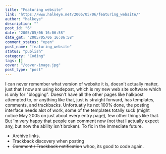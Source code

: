 ```yaml
---
title: "Featuring website"
link: "https://www.halkeye.net/2005/05/06/featuring_website/"
author: "halkeye"
description: ""
post_id: "6"
date: "2005/05/06 16:06:58"
date_gmt: "2005/05/06 16:06:58"
comment_status: "open"
post_name: "featuring_website"
status: "publish"
category: "Coding"
tags: []
cover: "/cover-image.jpg"
post_type: "post"
---
```


I can never remember what version of website it is, doesn't actually matter, just that I now am using kodepost, which is my new web site software which is only for "blogging". Doesn't have all the other pages like halkpost attempted to, or anything like that, just is straight forward, has templates, comments, and trackbacks. Unfortuatly its not 100% done, the posting interface needs alot of work, some of the templates totally suck (might notice May 2005 on just about every entry page), few other things like that. But 'm very happy that people can comment now (not that I actually expect any, but now the ability isn't broken). To fix in the immediate future.  
* Archive links.  
* Trackback discovery when posting  
* <s>Comment / Trackback notification</s> whoo, its good to code again.